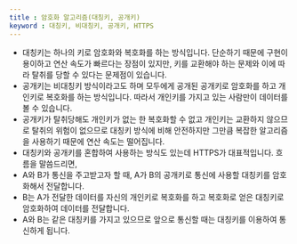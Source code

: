 ```yaml
---
title : 암호화 알고리즘(대칭키, 공개키)
keyword : 대칭키, 비대칭키, 공개키, HTTPS
--- 
```


- 대칭키는 하나의 키로 암호화와 복호화를 하는 방식입니다. 단순하기 때문에 구현이 용이하고 연산 속도가 빠르다는 장점이 있지만, 키를 교환해야 하는 문제와 이에 따라 탈취를 당할 수 있다는 문제점이 있습니다.
- 공개키는 비대칭키 방식이라고도 하며 모두에게 공개된 공개키로 암호화를 하고 개인키로 복호화를 하는 방식입니다. 따라서 개인키를 가지고 있는 사람만이 데이터를 볼 수 있습니다.
- 공개키가 탈취당해도 개인키가 없는 한 복호화할 수 없고 개인키는 교환하지 않으므로 탈취의 위험이 없으므로 대칭키 방식에 비해 안전하지만 그만큼 복잡한 알고리즘을 사용하기 때문에 연산 속도는 떨어집니다.
- 대칭키와 공개키를 혼합하여 사용하는 방식도 있는데 HTTPS가 대표적입니다. 흐름을 말씀드리면,
- A와 B가 통신을 주고받고자 할 때, A가 B의 공개키로 통신에 사용할 대칭키를 암호화해서 전달합니다.
- B는 A가 전달한 데이터를 자신의 개인키로 복호화를 하고 복호화로 얻은 대칭키로 암호화하여 데이터를 전달합니다.
- A와 B는 같은 대칭키를 가지고 있으므로 앞으로 통신할 때는 대칭키를 이용하여 통신하게 됩니다.